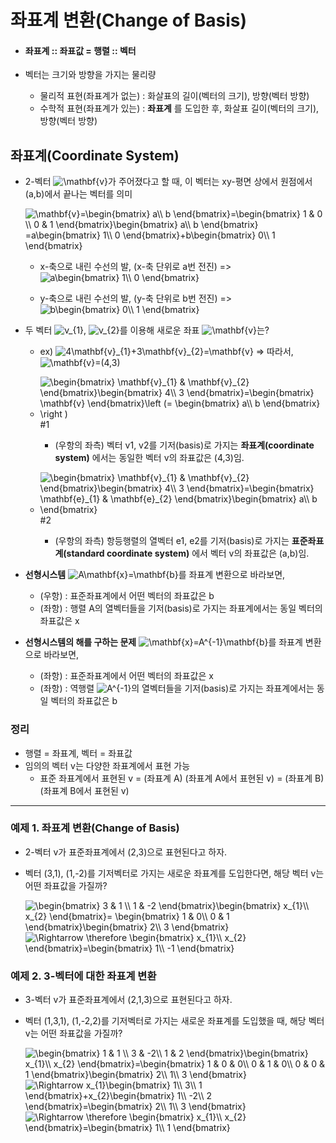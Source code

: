 # 좌표계 변환(Change of Basis)
+ #### 좌표계 :: 좌표값 = 행렬 :: 벡터

+ 벡터는 크기와 방향을 가지는 물리량
   + 물리적 표현(좌표계가 없는) : 화살표의 길이(벡터의 크기), 방향(벡터 방향)
   + 수학적 표현(좌표계가 있는) : **좌표계** 를 도입한 후, 화살표 길이(벡터의 크기), 방향(벡터 방향)
      
## 좌표계(Coordinate System)
+ 2-벡터 <img src="https://latex.codecogs.com/gif.latex?\mathbf{v}" title="\mathbf{v}" />가 주어졌다고 할 때, 이 벡터는 xy-평면 상에서 원점에서 (a,b)에서 끝나는 벡터를 의미   

  <img src="https://latex.codecogs.com/gif.latex?\mathbf{v}=\begin{bmatrix}&space;a\\&space;b&space;\end{bmatrix}=\begin{bmatrix}&space;1&space;&&space;0&space;\\&space;0&space;&&space;1&space;\end{bmatrix}\begin{bmatrix}&space;a\\&space;b&space;\end{bmatrix}&space;=a\begin{bmatrix}&space;1\\&space;0&space;\end{bmatrix}&plus;b\begin{bmatrix}&space;0\\&space;1&space;\end{bmatrix}" title="\mathbf{v}=\begin{bmatrix} a\\ b \end{bmatrix}=\begin{bmatrix} 1 & 0 \\ 0 & 1 \end{bmatrix}\begin{bmatrix} a\\ b \end{bmatrix} =a\begin{bmatrix} 1\\ 0 \end{bmatrix}+b\begin{bmatrix} 0\\ 1 \end{bmatrix}" />    
  
  + x-축으로 내린 수선의 발, (x-축 단위로 a번 전진) => <img src="https://latex.codecogs.com/gif.latex?a\begin{bmatrix}&space;1\\&space;0&space;\end{bmatrix}" title="a\begin{bmatrix} 1\\ 0 \end{bmatrix}" />  
  
  + y-축으로 내린 수선의 발, (y-축 단위로 b번 전진) => <img src="https://latex.codecogs.com/gif.latex?b\begin{bmatrix}&space;0\\&space;1&space;\end{bmatrix}" title="b\begin{bmatrix} 0\\ 1 \end{bmatrix}" />   
  
  
+ 두 벡터 <img src="https://latex.codecogs.com/gif.latex?v_{1}" title="v_{1}" />, <img src="https://latex.codecogs.com/gif.latex?v_{2}" title="v_{2}" />를 이용해 새로운 좌표 <img src="https://latex.codecogs.com/gif.latex?\mathbf{v}" title="\mathbf{v}" />는?
  + ex) <img src="https://latex.codecogs.com/gif.latex?4\mathbf{v}_{1}&plus;3\mathbf{v}_{2}=\mathbf{v}" title="4\mathbf{v}_{1}+3\mathbf{v}_{2}=\mathbf{v}" /> => 따라서, <img src="https://latex.codecogs.com/gif.latex?\mathbf{v}=(4,3)" title="\mathbf{v}=(4,3)" />   
  
  + <img src="https://latex.codecogs.com/gif.latex?\begin{bmatrix}&space;\mathbf{v}_{1}&space;&&space;\mathbf{v}_{2}&space;\end{bmatrix}\begin{bmatrix}&space;4\\&space;3&space;\end{bmatrix}=\begin{bmatrix}&space;\mathbf{v}&space;\end{bmatrix}\left&space;(=&space;\begin{bmatrix}&space;a\\&space;b&space;\end{bmatrix}&space;\right&space;)" title="\begin{bmatrix} \mathbf{v}_{1} & \mathbf{v}_{2} \end{bmatrix}\begin{bmatrix} 4\\ 3 \end{bmatrix}=\begin{bmatrix} \mathbf{v} \end{bmatrix}\left (= \begin{bmatrix} a\\ b \end{bmatrix} \right )" /> #1   
     + (우항의 좌측) 벡터 v1, v2를 기저(basis)로 가지는 **좌표계(coordinate system)** 에서는 동일한 벡터 v의 좌표값은 (4,3)임.   
    
  + <img src="https://latex.codecogs.com/gif.latex?\begin{bmatrix}&space;\mathbf{v}_{1}&space;&&space;\mathbf{v}_{2}&space;\end{bmatrix}\begin{bmatrix}&space;4\\&space;3&space;\end{bmatrix}=\begin{bmatrix}&space;\mathbf{e}_{1}&space;&&space;\mathbf{e}_{2}&space;\end{bmatrix}\begin{bmatrix}&space;a\\&space;b&space;\end{bmatrix}" title="\begin{bmatrix} \mathbf{v}_{1} & \mathbf{v}_{2} \end{bmatrix}\begin{bmatrix} 4\\ 3 \end{bmatrix}=\begin{bmatrix} \mathbf{e}_{1} & \mathbf{e}_{2} \end{bmatrix}\begin{bmatrix} a\\ b \end{bmatrix}" /> #2  
     + (우항의 좌측) 항등행렬의 열벡터 e1, e2를 기저(basis)로 가지는 **표준좌표계(standard coordinate system)** 에서 벡터 v의 좌표값은 (a,b)임.      
     
     
+ **선형시스템** <img src="https://latex.codecogs.com/gif.latex?A\mathbf{x}=\mathbf{b}" title="A\mathbf{x}=\mathbf{b}" />를 좌표계 변환으로 바라보면,
   + (우항) : 표준좌표계에서 어떤 벡터의 좌표값은 b
   + (좌항) : 행렬 A의 열벡터들을 기저(basis)로 가지는 좌표계에서는 동일 벡터의 좌표값은 x
    
    
+ **선형시스템의 해를 구하는 문제** <img src="https://latex.codecogs.com/gif.latex?\mathbf{x}=A^{-1}\mathbf{b}" title="\mathbf{x}=A^{-1}\mathbf{b}" />를 좌표계 변환으로 바라보면,
   + (좌항) : 표준좌표계에서 어떤 벡터의 좌표값은 x
   + (좌항) : 역행렬 <img src="https://latex.codecogs.com/gif.latex?A^{-1}" title="A^{-1}" />의 열벡터들을 기저(basis)로 가지는 좌표계에서는 동일 벡터의 좌표값은 b

### 정리
+ 행렬 = 좌표계, 벡터 = 좌표값
+ 임의의 벡터 v는 다양한 좌표계에서 표현 가능
   + 표준 좌표계에서 표현된 v = (좌표계 A) (좌표계 A에서 표현된 v) = (좌표계 B) (좌표계 B에서 표현된 v)
   
-----------------------------------------------------------------------------------------
### 예제 1. 좌표계 변환(Change of Basis)
+ 2-벡터 v가 표준좌표계에서 (2,3)으로 표현된다고 하자.
+ 벡터 (3,1), (1,-2)를 기저벡터로 가지는 새로운 좌표계를 도입한다면, 해당 벡터 v는 어떤 좌표값을 가질까?   

  <img src="https://latex.codecogs.com/gif.latex?\begin{bmatrix}&space;3&space;&&space;1&space;\\&space;1&space;&&space;-2&space;\end{bmatrix}\begin{bmatrix}&space;x_{1}\\&space;x_{2}&space;\end{bmatrix}=&space;\begin{bmatrix}&space;1&space;&&space;0\\&space;0&space;&&space;1&space;\end{bmatrix}\begin{bmatrix}&space;2\\&space;3&space;\end{bmatrix}" title="\begin{bmatrix} 3 & 1 \\ 1 & -2 \end{bmatrix}\begin{bmatrix} x_{1}\\ x_{2} \end{bmatrix}= \begin{bmatrix} 1 & 0\\ 0 & 1 \end{bmatrix}\begin{bmatrix} 2\\ 3 \end{bmatrix}" />   
  <img src="https://latex.codecogs.com/gif.latex?\Rightarrow&space;\therefore&space;\begin{bmatrix}&space;x_{1}\\&space;x_{2}&space;\end{bmatrix}=\begin{bmatrix}&space;1\\&space;-1&space;\end{bmatrix}" title="\Rightarrow \therefore \begin{bmatrix} x_{1}\\ x_{2} \end{bmatrix}=\begin{bmatrix} 1\\ -1 \end{bmatrix}" />   
  
### 예제 2. 3-벡터에 대한 좌표계 변환
+ 3-벡터 v가 표준좌표계에서 (2,1,3)으로 표현된다고 하자.
+ 벡터 (1,3,1), (1,-2,2)를 기저벡터로 가지는 새로운 좌표계를 도입했을 때, 해당 벡터 v는 어떤 좌표값을 가질까?   

  <img src="https://latex.codecogs.com/gif.latex?\begin{bmatrix}&space;1&space;&&space;1&space;\\&space;3&space;&&space;-2\\&space;1&space;&&space;2&space;\end{bmatrix}\begin{bmatrix}&space;x_{1}\\&space;x_{2}&space;\end{bmatrix}=\begin{bmatrix}&space;1&space;&&space;0&space;&&space;0\\&space;0&space;&&space;1&space;&&space;0\\&space;0&space;&&space;0&space;&&space;1&space;\end{bmatrix}\begin{bmatrix}&space;2\\&space;1\\&space;3&space;\end{bmatrix}" title="\begin{bmatrix} 1 & 1 \\ 3 & -2\\ 1 & 2 \end{bmatrix}\begin{bmatrix} x_{1}\\ x_{2} \end{bmatrix}=\begin{bmatrix} 1 & 0 & 0\\ 0 & 1 & 0\\ 0 & 0 & 1 \end{bmatrix}\begin{bmatrix} 2\\ 1\\ 3 \end{bmatrix}" />   
  <img src="https://latex.codecogs.com/gif.latex?\Rightarrow&space;x_{1}\begin{bmatrix}&space;1\\&space;3\\&space;1&space;\end{bmatrix}&plus;x_{2}\begin{bmatrix}&space;1\\&space;-2\\&space;2&space;\end{bmatrix}=\begin{bmatrix}&space;2\\&space;1\\&space;3&space;\end{bmatrix}" title="\Rightarrow x_{1}\begin{bmatrix} 1\\ 3\\ 1 \end{bmatrix}+x_{2}\begin{bmatrix} 1\\ -2\\ 2 \end{bmatrix}=\begin{bmatrix} 2\\ 1\\ 3 \end{bmatrix}" />   
  <img src="https://latex.codecogs.com/gif.latex?\Rightarrow&space;\therefore&space;\begin{bmatrix}&space;x_{1}\\&space;x_{2}&space;\end{bmatrix}=\begin{bmatrix}&space;1\\&space;1&space;\end{bmatrix}" title="\Rightarrow \therefore \begin{bmatrix} x_{1}\\ x_{2} \end{bmatrix}=\begin{bmatrix} 1\\ 1 \end{bmatrix}" />   
